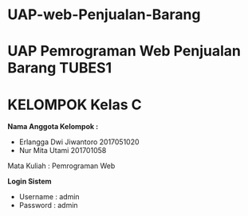 # UAP-web-Penjualan-Barang
UAP Pemrograman Web Penjualan Barang 
TUBES1
====================================
KELOMPOK Kelas C
====================================
**Nama Anggota Kelompok :**
- Erlangga Dwi Jiwantoro 2017051020
- Nur Mita Utami 201701058

Mata Kuliah : Pemrograman Web

**Login Sistem**
- Username  : admin
- Password   : admin
